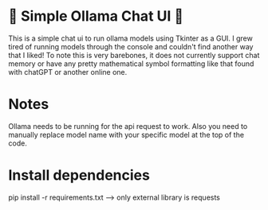 # 🤖 Simple Ollama Chat UI 🤖

This is a simple chat ui to run ollama models using Tkinter as a GUI.
I grew tired of running models through the console and couldn't find another way that I liked! To note this
is very barebones, it does not currently support chat memory or have any pretty mathematical symbol formatting
like that found with chatGPT or another online one.

# Notes

Ollama needs to be running for the api request to work. Also you need to manually replace model name with your specific model at the top of the code.

# Install dependencies
pip install -r requirements.txt --> only external library is requests
